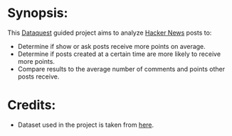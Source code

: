 # Synopsis:
This [Dataquest](https://www.dataquest.io/) guided project aims to analyze [Hacker News](https://news.ycombinator.com/) posts to:
* Determine if show or ask posts receive more points on average.
* Determine if posts created at a certain time are more likely to receive more points.
* Compare results to the average number of comments and points other posts receive.

# Credits:
* Dataset used in the project is taken from [here](https://www.kaggle.com/hacker-news/hacker-news-posts).